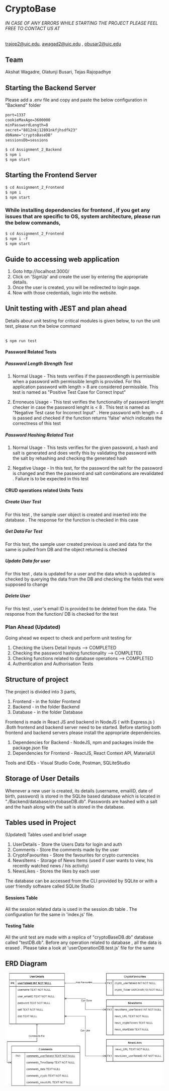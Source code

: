 # CryptoBase

###### IN CASE OF ANY ERRORS WHILE STARTING THE PROJECT PLEASE FEEL FREE TO CONTACT US AT
trajop2@uic.edu, awagad2@uic.edu , obusar2@uic.edu 

## Team

Akshat Wagadre, Olatunji Busari, Tejas Rajopadhye

## Starting the Backend Server

Please add a .env file and copy and paste the below configuration in "Backend" folder

```
port=1337
cookieMaxAge=3600000
minPasswordLength=8
secret="8812nkj12891nkfjhsdfk23"
dbName="cryptoBaseDB"
sessionsDb=sessions

```

```
$ cd Assignment_2_Backend
$ npm i
$ npm start

```

## Starting the Frontend Server

```
$ cd Assignment_2_Frontend
$ npm i
$ npm start

```
### While installing dependencies for frontend , if you get any issues that are specific to OS, system architecture, please run the below commands,
```
$ cd Assignment_2_Frontend
$ npm i -f
$ npm start

```

## Guide to accessing web application

1. Goto http://localhost:3000/
2. Click on 'SignUp' and create the user by entering the appropriate details.
3. Once the user is created, you will be redirected to login page.
4. Now with those credentials, login into the website.

## Unit testing with JEST and plan ahead

Details about unit testing for critical modules is given below, to run the unit test, please run the below command

```

$ npm run test

```
#### Password Related Tests

##### Password Length Strength Test 
1. Normal Usage - This tests verifies if the passwordlength is permissible when a password with permissible length is provided. For this application password with length > 8 are considered permissible. This test is named as "Positive Test Case for Correct Input"

2. Erroneuos Usage - This test verifies the functionality of password lenght checker in case the password lenght is < 8 . This test is named as "Negative Test case for Incorrect Input" . Here password with length = 4 is passed and checked if the function returns 'false' which indicates the correctness of this test

##### Password Hashing Related Test
1. Normal Usage - This tests verifies for the given password, a hash and salt is generated and does verify this by validating the password with the salt by rehashing and checking the generated hash

2. Negative Usage - In this test, for the password the salt for the password is changed and then the password and salt combinations are revalidated . Failure is to be expected in this test

#### CRUD operations related Units Tests 

##### Create User Test
For this test , the sample user object is created and inserted into the database . The response for the function is checked in this case

##### Get Data For Test
For this test, the sample user created previous is used and data for the same is pulled from DB and the object returned is checked

##### Update Data for user
For this test , data is updated for a user and the data which is updated is checked by querying the data from the DB and checking the fields that were supposed to change

##### Delete User
For this test , user's email ID is provided to be deleted from the data. The response from the function/ DB is checked for the test


### Plan Ahead (Updated)

Going ahead we expect to check and perform unit testing for

1. Checking the Users Detail Inputs --> COMPLETED
2. Checking the password hashing functionality --> COMPLETED
3. Checking functions related to database operations --> COMPLETED
4. Authentication and Authorisation Tests

## Structure of project

The project is divided into 3 parts,

1. Frontend - in the folder Frontend
2. Backend - in the folder Backend
3. Database - in the folder Database

Frontend is made in React JS and backend in NodeJS ( with Express.js ) .Both frontend and backend server need to be started. Before starting both frontend and backend servers please install the appropriate dependencies.

1. Dependencies for Backend - NodeJS, npm and packages inside the package.json file
2. Dependencies for Frontend - ReactJS, React Context API, MaterialUI

Tools and IDEs - Visual Studio Code, Postman, SQLiteStudio

## Storage of User Details

Whenever a new user is created, its details (username, emailID, date of birth, password) is stored in the SQLite based database which is located in "./Backend/database/crytobaseDB.db". Passwords are hashed with a salt and the hash along with the salt is stored in the database.

## Tables used in Project 

(Updated)
Tables used and brief usage
1. UserDetails - Store the Users Data for login and auth
2. Comments - Store the comments made by the user 
3. CryptoFavourites - Store the favourites for crypto currencies
4. NewsItems - Storage of News Items (used if user wants to view, his recently watched news / his activity)
5. NewsLikes - Stores the likes by each user

The database can be accessed from the CLI provided by SQLite or with a user friendly software called SQLite Studio

#### Sessions Table 

All the session related data is used in the session.db table . The configuration for the same in 'index.js' file. 

#### Testing Table

All the unit test are made with a replica of "cryptoBaseDB.db" database called "testDB.db". Before any operation related to database , all the data is erased . Please take a look at 'userOperationDB.test.js' file for the same

## ERD Diagram 

<img  src="ERD_Diag.jpg" >


